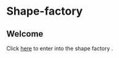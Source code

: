 # Shape-factory

## Welcome 

Click [here](https://iamshubhamhere.github.io/Shape-factory/) to enter into the shape factory .
